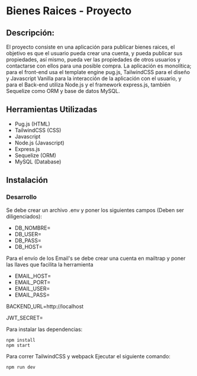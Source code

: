 # Bienes Raices - Proyecto

## Descripción: 

El proyecto consiste en una aplicación para publicar bienes raices, el objetivo es que el usuario pueda crear una cuenta, y pueda publicar sus propiedades, así mismo, pueda ver las propiedades de otros usuarios y contactarse con ellos para una posible compra. La aplicación es monolítica; para el front-end usa el template engine pug.js, TailwindCSS para el diseño  y Javascript Vanilla para la interacción de la aplicación con el usuario, y para el Back-end utiliza Node.js y el framework express.js, también Sequelize como ORM y base de datos MySQL.

## Herramientas Utilizadas

- Pug.js (HTML)
- TailwindCSS (CSS)
- Javascript
- Node.js (Javascript)
- Express.js
- Sequelize (ORM)
- MySQL (Database)

## Instalación

### Desarrollo

Se debe crear un archivo .env y poner los siguientes campos (Deben ser diligenciados): 

- DB_NOMBRE=
- DB_USER=
- DB_PASS=
- DB_HOST=

Para el envío de los Email's se debe crear una cuenta en mailtrap y poner las llaves que facilita la herramienta

- EMAIL_HOST=
- EMAIL_PORT=
- EMAIL_USER=
- EMAIL_PASS=

BACKEND_URL=http://localhost

JWT_SECRET=

Para instalar las dependencias:

```
npm install
npm start
```

Para correr TailwindCSS y webpack Ejecutar el siguiente comando:
```
npm run dev
```